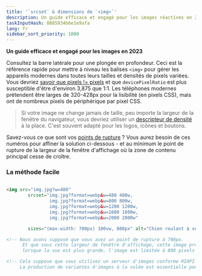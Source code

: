 ```yaml
---
title: '`srcset` & dimensions de `<img>`'
description: Un guide efficace et engagé pour les images réactives en 2023
taskInputHash: 0885934b6e1e9afa
lang: fr
sidebar_sort_priority: 1000
---
```

**Un guide efficace et engagé pour les images en 2023**

Consultez la barre latérale pour une plongée en profondeur. Ceci est la référence rapide pour mettre à niveau les balises `<img>` pour gérer les appareils modernes dans toutes leurs tailles et densités de pixels variées. Vous devriez [savoir que pixels != pixels](/en/pixels-not-pixels) et que `devicePixelRatio` est plus susceptible d'être d'environ 3,875 que 1:1. Les téléphones modernes prétendent être larges de 320-428px pour la lisibilité (en pixels CSS), mais ont de nombreux pixels de périphérique par pixel CSS.

> Si votre image ne change jamais de taille, peu importe la largeur de la fenêtre du navigateur, vous devriez utiliser un [descripteur de densité](/en/density-descriptors) à la place. C'est souvent adapté pour les logos, icônes et boutons.

Savez-vous ce que sont vos [points de rupture](/en/breakpoints) ? Vous aurez besoin de ces numéros pour affiner la solution ci-dessous - et au minimum le point de rupture de la largeur de la fenêtre d'affichage où la zone de contenu principal cesse de croître.


### La méthode facile

```html

<img src="img.jpg?w=480" 
        srcset="img.jpg?format=webp&w=480 480w, 
                img.jpg?format=webp&w=800 800w, 
                img.jpg?format=webp&w=1200 1200w, 
                img.jpg?format=webp&w=1600 1600w, 
                img.jpg?format=webp&w=2000 2000w"

        sizes="(max-width: 700px) 100vw, 800px" alt="Chien roulant à vélo" />

<!-- Nous avons supposé que vous avez un point de rupture à 700px. 
      Et que sous cette largeur de fenêtre d'affichage, cette image prend 100 % de la largeur, mais
      lorsque la vue est plus grande, l'image est limitée à 800 pixels CSS -->

<!-- Cela suppose que vous utilisez un serveur d'images conforme RIAPI tel que Imageflow. 
     La production de variantes d'images à la volée est essentielle pour la santé du développeur. -->
```
